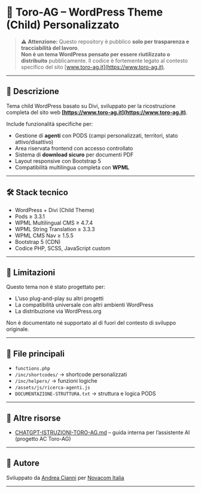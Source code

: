 
# 🧱 Toro-AG – WordPress Theme (Child) Personalizzato

> ⚠️ **Attenzione:** Questo repository è pubblico **solo per trasparenza e tracciabilità del lavoro**.  
> **Non è un tema WordPress pensato per essere riutilizzato o distribuito** pubblicamente. Il codice è fortemente legato al contesto specifico del sito [www.toro-ag.it](https://www.toro-ag.it).

---

## 📌 Descrizione

Tema child WordPress basato su Divi, sviluppato per la ricostruzione completa del sito web **[https://www.toro-ag.it](https://www.toro-ag.it)**.

Include funzionalità specifiche per:

- Gestione di **agenti** con PODS (campi personalizzati, territori, stato attivo/disattivo)
- Area riservata frontend con accesso controllato
- Sistema di **download sicuro** per documenti PDF
- Layout responsive con Bootstrap 5
- Compatibilità multilingua completa con **WPML**

---

## 🛠️ Stack tecnico

- WordPress + Divi (Child Theme)
- Pods ≥ 3.3.1
- WPML Multilingual CMS ≥ 4.7.4
- WPML String Translation ≥ 3.3.3
- WPML CMS Nav ≥ 1.5.5
- Bootstrap 5 (CDN)
- Codice PHP, SCSS, JavaScript custom

---

## 🚫 Limitazioni

Questo tema non è stato progettato per:
- L’uso plug-and-play su altri progetti
- La compatibilità universale con altri ambienti WordPress
- La distribuzione via WordPress.org

Non è documentato né supportato al di fuori del contesto di sviluppo originale.

---

## 📂 File principali

- `functions.php`
- `/inc/shortcodes/` → shortcode personalizzati
- `/inc/helpers/` → funzioni logiche
- `/assets/js/ricerca-agenti.js`
- `DOCUMENTAZIONE-STRUTTURA.txt` → struttura e logica PODS

---

## 📄 Altre risorse

- [CHATGPT-ISTRUZIONI-TORO-AG.md](./CHATGPT-ISTRUZIONI-TORO-AG.md) – guida interna per l’assistente AI (progetto AC Toro-AG)

---

## 👤 Autore

Sviluppato da [Andrea Cianni](https://github.com/andreacianni) per [Novacom Italia](https://www.novacomitalia.com/)

---

